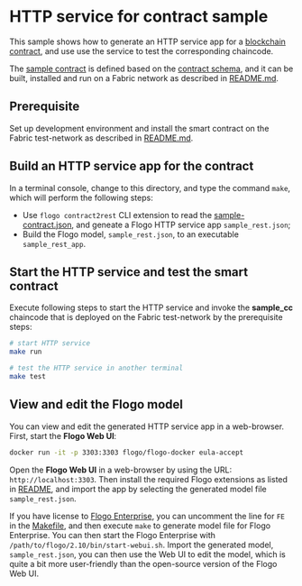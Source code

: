 # HTTP service for contract sample

This sample shows how to generate an HTTP service app for a [blockchain contract](./sample-contract.json), and use use the service to test the corresponding chaincode.

The [sample contract](./sample-contract.json) is defined based on the [contract schema](https://github.com/open-dovetail/fabric-chaincode/blob/master/contract/contract-schema.json), and it can be built, installed and run on a Fabric network as described in [README.md](https://github.com/open-dovetail/fabric-chaincode/blob/master/contract/README.md).

## Prerequisite

Set up development environment and install the smart contract on the Fabric test-network as described in [README.md](https://github.com/open-dovetail/fabric-chaincode/blob/master/contract/README.md).

## Build an HTTP service app for the contract

In a terminal console, change to this directory, and type the command `make`, which will perform the following steps:

- Use `flogo contract2rest` CLI extension to read the [sample-contract.json](./sample-contract.json), and geneate a Flogo HTTP service app `sample_rest.json`;
- Build the Flogo model, `sample_rest.json`, to an executable `sample_rest_app`.

## Start the HTTP service and test the smart contract

Execute following steps to start the HTTP service and invoke the **sample_cc** chaincode that is deployed on the Fabric test-network by the prerequisite steps:

```bash
# start HTTP service
make run

# test the HTTP service in another terminal
make test
```

## View and edit the Flogo model

You can view and edit the generated HTTP service app in a web-browser. First, start the **Flogo Web UI**:

```bash
docker run -it -p 3303:3303 flogo/flogo-docker eula-accept
```

Open the **Flogo Web UI** in a web-browser by using the URL: `http://localhost:3303`. Then install the required Flogo extensions as listed in [README](https://github.com/open-dovetail/fabric-client#view-and-edit-flogo-model), and import the app by selecting the generated model file `sample_rest.json`.

If you have license to [Flogo Enterprise](https://edelivery.tibco.com/storefront/eval/tibco-flogo-enterprise/prod11810.html), you can uncomment the line for `FE` in the [Makefile](./Makefile), and then execute `make` to generate model file for Flogo Enterprise. You can then start the Flogo Enterprise with `/path/to/flogo/2.10/bin/start-webui.sh`. Import the generated model, `sample_rest.json`, you can then use the Web UI to edit the model, which is quite a bit more user-friendly than the open-source version of the Flogo Web UI.
